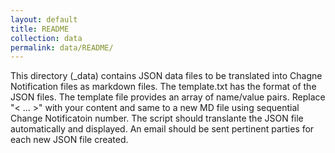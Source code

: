 ```yaml
---
layout: default
title: README
collection: data
permalink: data/README/
---
```


This directory (_data) contains JSON data files to be translated into Chagne Notification files as markdown files.  The template.txt has the format of
the JSON files. The template file provides an array of name/value pairs. Replace "< ... >" with your content and same to a new MD file using sequential
Change Notificatoin number.  The script should translante the JSON file automatically and displayed. An email should be sent pertinent parties for each new 
JSON file created.
